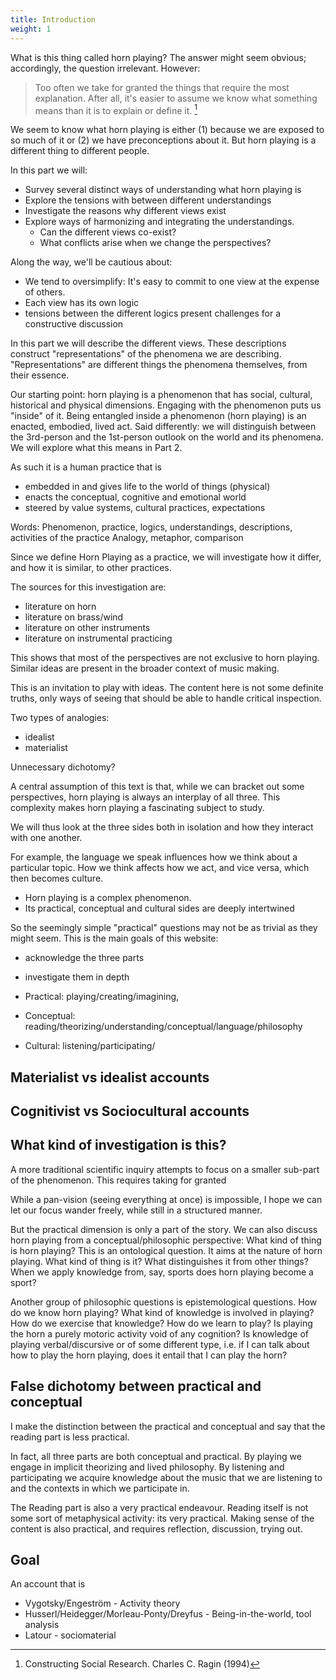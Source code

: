 ```yaml
---
title: Introduction
weight: 1
---
```


What is this thing called horn playing? The answer might seem obvious; accordingly, the question irrelevant. However:

> Too often we take for granted the things that require the most explanation. After all, it's easier to assume we know what something means than it is to explain or define it. [^ragin]

[^ragin]: Constructing Social Research. Charles C. Ragin (1994)

We seem to know what horn playing is either (1) because we are exposed to so much of it or (2) we have preconceptions about it. But horn playing is a different thing to different people.

In this part we will:

- Survey several distinct ways of understanding what horn playing is
- Explore the tensions with between different understandings
- Investigate the reasons why different views exist
- Explore ways of harmonizing and integrating the understandings.
  - Can the different views co-exist?
  - What conflicts arise when we change the perspectives?

Along the way, we'll be cautious about:
- We tend to oversimplify: It's easy to commit to one view at the expense of others.
- Each view has its own logic
- tensions between the different logics present challenges for a constructive discussion

In this part we will describe the different views. These descriptions construct "representations" of the phenomena we are describing. "Representations" are different things the phenomena themselves, from their essence.

Our starting point: horn playing is a phenomenon that has social, cultural, historical and physical dimensions. Engaging with the phenomenon puts us "inside" of it. Being entangled inside a phenomenon (horn playing) is an enacted, embodied, lived act. Said differently: we will distinguish between the 3rd-person and the 1st-person outlook on the world and its phenomena. We will explore what this means in Part 2.

As such it is a human practice that is
- embedded in and gives life to the world of things (physical)
- enacts the conceptual, cognitive and emotional world
- steered by value systems, cultural practices, expectations

Words: Phenomenon, practice, logics, understandings, descriptions, activities of the practice
Analogy, metaphor, comparison

Since we define Horn Playing as a practice, we will investigate how it differ, and how it is similar, to other practices.

The sources for this investigation are:
- literature on horn
- literature on brass/wind
- literature on other instruments
- literature on instrumental practicing


This shows that most of the perspectives are not exclusive to horn playing. Similar ideas are present in the broader context of music making.

This is an invitation to play with ideas. The content here is not some definite truths, only ways of seeing that should be able to handle critical inspection.


Two types of analogies:
- idealist
- materialist

Unnecessary dichotomy?


A central assumption of this text is that, while we can bracket out some perspectives, horn playing is always an interplay of all three. This complexity makes horn playing a fascinating subject to study.


We will thus look at the three sides both in isolation and how they interact with one another.


For example, the language we speak influences how we think about a particular topic. How we think affects how we act, and vice versa, which then becomes culture.




- Horn playing is a complex phenomenon.
- Its practical, conceptual and cultural sides are deeply intertwined



So the seemingly simple "practical" questions may not be as trivial as they might seem. This is the main goals of this website:

- acknowledge the three parts
- investigate them in depth

- Practical: playing/creating/imagining,
- Conceptual: reading/theorizing/understanding/conceptual/language/philosophy
- Cultural: listening/participating/


## Materialist vs idealist accounts

## Cognitivist vs Sociocultural accounts


## What kind of investigation is this?



A more traditional scientific inquiry attempts to focus on a smaller sub-part of the phenomenon. This requires taking for granted


While a pan-vision (seeing everything at once) is impossible, I hope we can let our focus wander freely, while still in a structured manner.





But the practical dimension is only a part of the story. We can also discuss horn playing from a conceptual/philosophic perspective: What kind of thing is horn playing? This is an ontological question. It aims at the nature of horn playing. What kind of thing is it? What distinguishes it from other things? When we apply knowledge from, say, sports does horn playing become a sport?

Another group of philosophic questions is epistemological questions. How do we know horn playing? What kind of knowledge is involved in playing? How do we exercise that knowledge? How do we learn to play? Is playing the horn a purely motoric activity void of any cognition? Is knowledge of playing verbal/discursive or of some different type, i.e. if I can talk about how to play the horn playing, does it entail that I can play the horn?




## False dichotomy between practical and conceptual

I make the distinction between the practical and conceptual and say that the reading part is less practical.

In fact, all three parts are both conceptual and practical. By playing we engage in implicit theorizing and lived philosophy. By listening and participating we acquire knowledge about the music that we are listening to and the contexts in which we participate in.

The Reading part is also a very practical endeavour. Reading itself is not some sort of metaphysical activity: its very practical. Making sense of the content is also practical, and requires reflection, discussion, trying out.




## Goal

An account that is
- Vygotsky/Engeström - Activity theory
- Husserl/Heidegger/Morleau-Ponty/Dreyfus - Being-in-the-world, tool analysis
- Latour - sociomaterial
